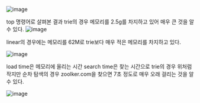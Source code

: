 ![image](https://github.com/user-attachments/assets/a15050bc-d357-472c-9e6a-c86b990ef60e)

top 명령어로 살펴본 결과 trie의 경우 메모리를 2.5g를 차지하고 있어 매우 큰 것을 알 수 있다.
![image](https://github.com/user-attachments/assets/9774a83e-0f0b-40cf-bca7-a34e63f5e75c)

linear의 경우에는 메모리를 62M로 trie보다 매우 적은 메모리를 차지하고 있다.

![image](https://github.com/user-attachments/assets/3254da54-9da7-4bfd-b0e6-54d6f0862cd1)

load time은 메모리에 올리는 시간 search time은 찾는 시간으로 trie의 경우 위처럼 작지만 순차 탐색의 경우 zoolker.com을 찾으면 7초 정도로 매우 오래 걸리는 것을 알 수 있다.

![image](https://github.com/user-attachments/assets/533f61fd-d82a-4e80-beeb-b208a687ead6)
